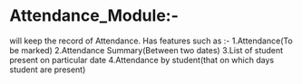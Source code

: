 # Attendance_Module:-
will keep the record of Attendance.
Has features such as :-
1.Attendance(To be marked)
2.Attendance Summary(Between two dates)
3.List of student present on particular date
4.Attendance by student(that on which days student are present)
